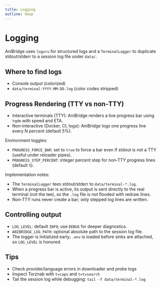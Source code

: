 ```yaml
---
title: Logging
outline: deep
---
```


# Logging

AniBridge uses `loguru` for structured logs and a `TerminalLogger` to duplicate stdout/stderr to a session log file under `data/`.

## Where to find logs

- Console output (colorized)
- `data/terminal-YYYY-MM-DD.log` (color codes stripped)

## Progress Rendering (TTY vs non‑TTY)

- Interactive terminals (TTY): AniBridge renders a live progress bar using `tqdm` with speed and ETA.
- Non‑interactive (Docker, CI, logs): AniBridge logs one progress line every N percent (default 5%).

Environment toggles:
- `PROGRESS_FORCE_BAR`: set to `true` to force a bar even if stdout is not a TTY (useful under reloader pipes).
- `PROGRESS_STEP_PERCENT`: integer percent step for non‑TTY progress lines (default `5`).

Implementation notes:
- The `TerminalLogger` tees stdout/stderr to `data/terminal-*.log`.
- When a progress bar is active, its output is sent directly to the real terminal (not the tee), so the `.log` file is not flooded with redraw lines.
- Non‑TTY runs never create a bar; only stepped log lines are written.

## Controlling output

- `LOG_LEVEL`: default `INFO`; use `DEBUG` for deeper diagnostics.
- `ANIBRIDGE_LOG_PATH`: optional absolute path to the session log file.
- The logger is initialized early; `.env` is loaded before sinks are attached, so `LOG_LEVEL` is honored.

## Tips

- Check provider/language errors in downloader and probe logs
- Inspect Torznab with `t=caps` and `t=tvsearch`
- Tail the session log while debugging: `tail -f data/terminal-*.log`
